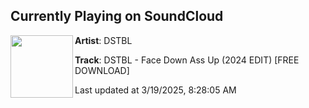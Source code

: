 ## Currently Playing on SoundCloud

[<img align="left" width="100" src="https://i1.sndcdn.com/artworks-srqujCGrH81BUVgj-MrxPLw-t500x500.jpg">](https://soundcloud.com/dstbltechno/dstbl-face-down-ass-up-2024-edit?in=saxurn/sets/goth-cloth)

**Artist**: DSTBL 

**Track**: DSTBL - Face Down Ass Up (2024 EDIT) [FREE DOWNLOAD]

Last updated at 3/19/2025, 8:28:05 AM
